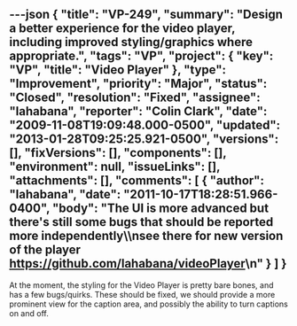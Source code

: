 ---json
{
  "title": "VP-249",
  "summary": "Design a better experience for the video player, including improved styling/graphics where appropriate.",
  "tags": "VP",
  "project": {
    "key": "VP",
    "title": "Video Player"
  },
  "type": "Improvement",
  "priority": "Major",
  "status": "Closed",
  "resolution": "Fixed",
  "assignee": "lahabana",
  "reporter": "Colin Clark",
  "date": "2009-11-08T19:09:48.000-0500",
  "updated": "2013-01-28T09:25:25.921-0500",
  "versions": [],
  "fixVersions": [],
  "components": [],
  "environment": null,
  "issueLinks": [],
  "attachments": [],
  "comments": [
    {
      "author": "lahabana",
      "date": "2011-10-17T18:28:51.966-0400",
      "body": "The UI is more advanced but there's still some bugs that should be reported more independently\\\nsee there for new version of the player <https://github.com/lahabana/videoPlayer>\n"
    }
  ]
}
---
At the moment, the styling for the Video Player is pretty bare bones, and has a few bugs/quirks. These should be fixed, we should provide a more prominent view for the caption area, and possibly the ability to turn captions on and off.

        
